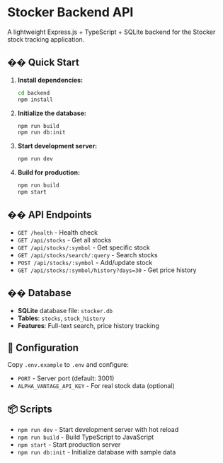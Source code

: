 # Stocker Backend API

A lightweight Express.js + TypeScript + SQLite backend for the Stocker stock tracking application.

## �� Quick Start

1. **Install dependencies:**
   ```bash
   cd backend
   npm install
   ```

2. **Initialize the database:**
   ```bash
   npm run build
   npm run db:init
   ```

3. **Start development server:**
   ```bash
   npm run dev
   ```

4. **Build for production:**
   ```bash
   npm run build
   npm start
   ```

## �� API Endpoints

- `GET /health` - Health check
- `GET /api/stocks` - Get all stocks
- `GET /api/stocks/:symbol` - Get specific stock
- `GET /api/stocks/search/:query` - Search stocks
- `POST /api/stocks/:symbol` - Add/update stock
- `GET /api/stocks/:symbol/history?days=30` - Get price history

## ��️ Database

- **SQLite** database file: `stocker.db`
- **Tables**: `stocks`, `stock_history`
- **Features**: Full-text search, price history tracking

## 🔧 Configuration

Copy `.env.example` to `.env` and configure:
- `PORT` - Server port (default: 3001)
- `ALPHA_VANTAGE_API_KEY` - For real stock data (optional)

## 📦 Scripts

- `npm run dev` - Start development server with hot reload
- `npm run build` - Build TypeScript to JavaScript
- `npm start` - Start production server
- `npm run db:init` - Initialize database with sample data

